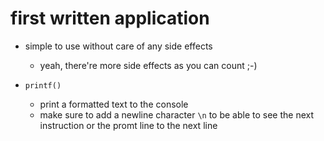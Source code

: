#   first written application
-   simple to use without care of any side effects
    -   yeah, there're more side effects as you can count ;-)

-   `printf()`
    -   print a formatted text to the console
    -   make sure to add a newline character `\n` to be able to see the next instruction or the promt line to the next line